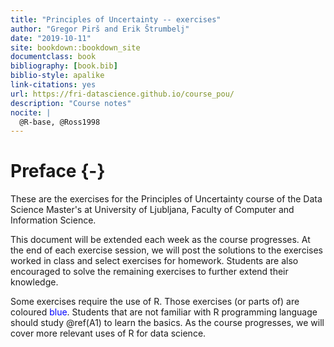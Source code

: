 ```yaml
--- 
title: "Principles of Uncertainty -- exercises"
author: "Gregor Pirš and Erik Štrumbelj"
date: "2019-10-11"
site: bookdown::bookdown_site
documentclass: book
bibliography: [book.bib]
biblio-style: apalike
link-citations: yes
url: https://fri-datascience.github.io/course_pou/
description: "Course notes"
nocite: | 
  @R-base, @Ross1998
---
```


# Preface {-}

These are the exercises for the Principles of Uncertainty course of the Data Science Master's at University of Ljubljana, Faculty of Computer and Information Science.

This document will be extended each week as the course progresses. At the end of each exercise session, we will post the solutions to the exercises worked in class and select exercises for homework. Students are also encouraged to solve the remaining exercises to further extend their knowledge.

Some exercises require the use of R. Those exercises (or parts of) are coloured <span style="color:blue">blue</span>. Students that are not familiar with R programming language should study \@ref(A1) to learn the basics. As the course progresses, we will cover more relevant uses of R for data science.
